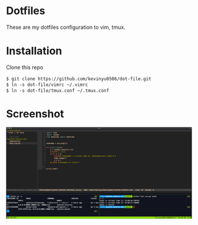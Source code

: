# Dotfiles

These are my dotfiles configuration to vim, tmux.

# Installation

Clone this repo
```
$ git clone https://github.com/kevinyu0506/dot-file.git
$ ln -s dot-file/vimrc ~/.vimrc
$ ln -s dot-file/tmux.conf ~/.tmux.conf
```

# Screenshot

![screenshot](https://github.com/kevinyu0506/dot-file/blob/master/img/screenshot.png?raw=true)
